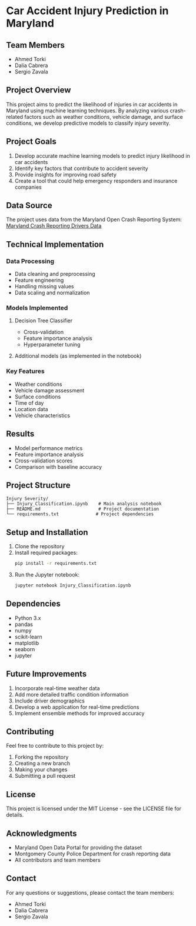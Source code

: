 # Car Accident Injury Prediction in Maryland

## Team Members
- Ahmed Torki
- Dalia Cabrera
- Sergio Zavala

## Project Overview
This project aims to predict the likelihood of injuries in car accidents in Maryland using machine learning techniques. By analyzing various crash-related factors such as weather conditions, vehicle damage, and surface conditions, we develop predictive models to classify injury severity.

## Project Goals
1. Develop accurate machine learning models to predict injury likelihood in car accidents
2. Identify key factors that contribute to accident severity
3. Provide insights for improving road safety
4. Create a tool that could help emergency responders and insurance companies

## Data Source
The project uses data from the Maryland Open Crash Reporting System:
[Maryland Crash Reporting Drivers Data](https://data.montgomerycountymd.gov/Public-Safety/Crash-Reporting-Drivers-Data/mmzv-x632/about_data)

## Technical Implementation
### Data Processing
- Data cleaning and preprocessing
- Feature engineering
- Handling missing values
- Data scaling and normalization

### Models Implemented
1. Decision Tree Classifier
   - Cross-validation
   - Feature importance analysis
   - Hyperparameter tuning

2. Additional models (as implemented in the notebook)

### Key Features
- Weather conditions
- Vehicle damage assessment
- Surface conditions
- Time of day
- Location data
- Vehicle characteristics

## Results
- Model performance metrics
- Feature importance analysis
- Cross-validation scores
- Comparison with baseline accuracy

## Project Structure
```
Injury Severity/
├── Injury_Classification.ipynb    # Main analysis notebook
├── README.md                      # Project documentation
└── requirements.txt              # Project dependencies
```

## Setup and Installation
1. Clone the repository
2. Install required packages:
   ```bash
   pip install -r requirements.txt
   ```
3. Run the Jupyter notebook:
   ```bash
   jupyter notebook Injury_Classification.ipynb
   ```

## Dependencies
- Python 3.x
- pandas
- numpy
- scikit-learn
- matplotlib
- seaborn
- jupyter

## Future Improvements
1. Incorporate real-time weather data
2. Add more detailed traffic condition information
3. Include driver demographics
4. Develop a web application for real-time predictions
5. Implement ensemble methods for improved accuracy

## Contributing
Feel free to contribute to this project by:
1. Forking the repository
2. Creating a new branch
3. Making your changes
4. Submitting a pull request

## License
This project is licensed under the MIT License - see the LICENSE file for details.

## Acknowledgments
- Maryland Open Data Portal for providing the dataset
- Montgomery County Police Department for crash reporting data
- All contributors and team members

## Contact
For any questions or suggestions, please contact the team members:
- Ahmed Torki
- Dalia Cabrera
- Sergio Zavala 